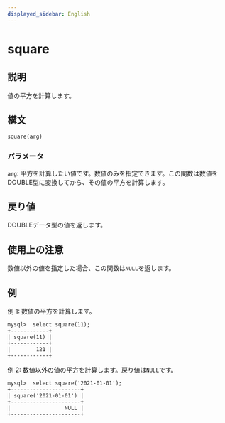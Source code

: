 ```yaml
---
displayed_sidebar: English
---
```


# square

## 説明

値の平方を計算します。

## 構文

```Haskell
square(arg)
```

### パラメータ

`arg`: 平方を計算したい値です。数値のみを指定できます。この関数は数値をDOUBLE型に変換してから、その値の平方を計算します。

## 戻り値

DOUBLEデータ型の値を返します。

## 使用上の注意

数値以外の値を指定した場合、この関数は`NULL`を返します。

## 例

例 1: 数値の平方を計算します。

```Plain
mysql>  select square(11);
+------------+
| square(11) |
+------------+
|        121 |
+------------+
```

例 2: 数値以外の値の平方を計算します。戻り値は`NULL`です。

```Plain
mysql>  select square('2021-01-01');
+----------------------+
| square('2021-01-01') |
+----------------------+
|                 NULL |
+----------------------+
```

